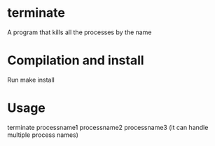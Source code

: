 # terminate
A program that kills all the processes by the name
# Compilation and install
Run 
make install

# Usage
terminate processname1 processname2 processname3 (it can handle multiple process names) 


